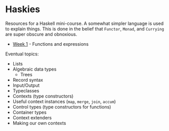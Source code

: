 # Haskies
Resources for a Haskell mini-course. A somewhat simpler language is used to
explain things. This is done in the belief that `Functor`, `Monad`, and
`Currying` are super obscure and obnoxious.

* [Week 1](https://github.com/korreman/haskies/blob/master/w1.md) - Functions
  and expressions

Eventual topics:
* Lists
* Algebraic data types
  - Trees
* Record syntax
* Input/Output
* Typeclasses
* Contexts (type constructors)
* Useful context instances (`map`, `merge`, `join`, `accum`)
* Control types (type constructors for functions)
* Container types
* Context extenders
* Making our own contexts
